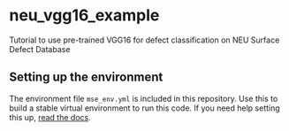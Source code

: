 # neu_vgg16_example
Tutorial to use pre-trained VGG16 for defect classification on NEU Surface Defect Database

## Setting up the environment
The environment file `mse_env.yml` is included in this repository. Use this to build a stable virtual environment to run this code. If you need help setting this up, [read the docs](https://docs.conda.io/projects/conda/en/latest/user-guide/tasks/manage-environments.html#creating-an-environment-from-an-environment-yml-file).